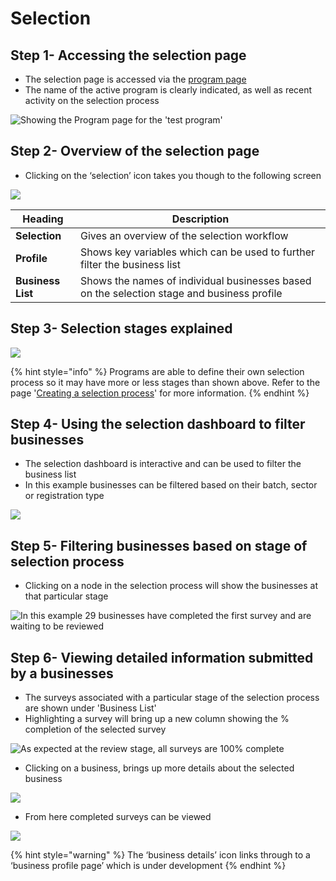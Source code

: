 # Selection

## Step 1- Accessing the selection page

* The selection page is accessed via the [program page](https://program-user-docs.preignition.org/\~/edit/drafts/-LFMf79wbvb88HHUPzQV/users-program-and-advanced/portfolio)
* The name of the active program is clearly indicated, as well as recent activity on the selection process

![Showing the Program page for the 'test program'](<../../../.gitbook/assets/image (26).png>)

## Step 2- Overview of the selection page

* Clicking on the ‘selection’ icon takes you though to the following screen

![](<../../../.gitbook/assets/image (51).png>)

| **Heading**       | Description                                                                                |
| ----------------- | ------------------------------------------------------------------------------------------ |
| **Selection**     | Gives an overview of the selection workflow                                                |
| **Profile**       | Shows key variables which can be used to further filter the business list                  |
| **Business List** | Shows the names of individual businesses based on the selection stage and business profile |

## Step 3- Selection stages explained

![](../../../.gitbook/assets/image-21.png)

{% hint style="info" %}
Programs are able to define their own selection process so it may have more or less stages than shown above. Refer to the page '[Creating a selection process](../resources/selection-process/creating-a-selection-process-beta.md)' for more information.
{% endhint %}

## Step 4- Using the selection dashboard to filter businesses

* The selection dashboard is interactive and can be used to filter the business list
* In this example businesses can be filtered based on their batch, sector or registration type

![](<../../../.gitbook/assets/image (75).png>)

## Step 5- Filtering businesses based on stage of selection process

* Clicking on a node in the selection process will show the businesses at that particular stage

![In this example 29 businesses have completed the first survey and are waiting to be reviewed](../../../.gitbook/assets/image-2.png)

## Step 6- Viewing detailed information submitted by a businesses

* The surveys associated with a particular stage of the selection process are shown under 'Business List'
* Highlighting a survey will bring up a new column showing the % completion of the selected survey

![As expected at the review stage, all surveys are 100% complete](<../../../.gitbook/assets/image (54).png>)

* Clicking on a business, brings up more details about the selected business

![](../../../.gitbook/assets/image-17.png)

* From here completed surveys can be viewed

![](../../../.gitbook/assets/image-3.png)

{% hint style="warning" %}
The ‘business details’ icon links through to a ‘business profile page’ which is under development
{% endhint %}
